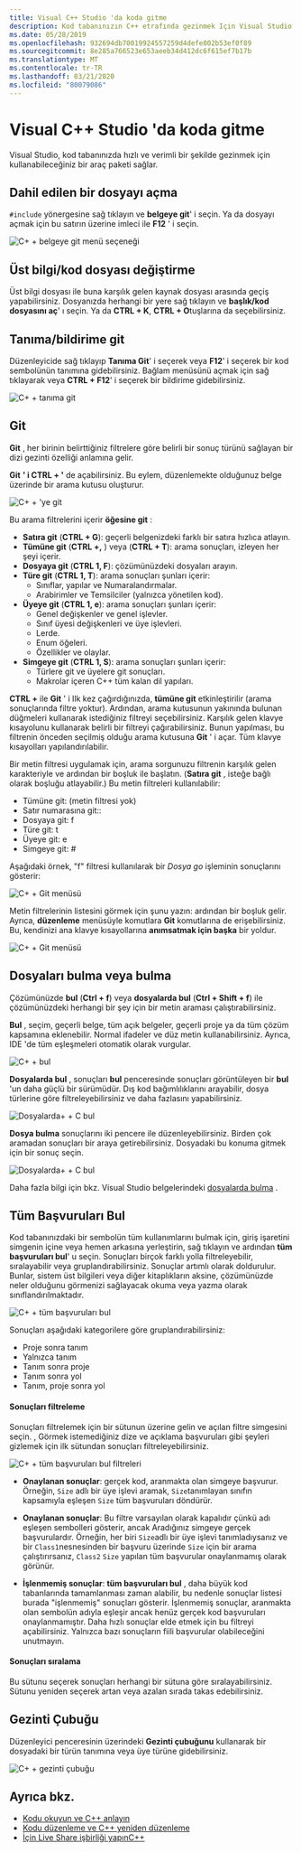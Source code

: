 ```yaml
---
title: Visual C++ Studio 'da koda gitme
description: Kod tabanınızın C++ etrafında gezinmek Için Visual Studio 'daki çeşitli araçları kullanın.
ms.date: 05/28/2019
ms.openlocfilehash: 932694db70019924557259d4defe802b53ef0f89
ms.sourcegitcommit: 8e285a766523e653aeeb34d412dc6f615ef7b17b
ms.translationtype: MT
ms.contentlocale: tr-TR
ms.lasthandoff: 03/21/2020
ms.locfileid: "80079086"
---
```

# <a name="navigate-c-code-in-visual-studio"></a>Visual C++ Studio 'da koda gitme

Visual Studio, kod tabanınızda hızlı ve verimli bir şekilde gezinmek için kullanabileceğiniz bir araç paketi sağlar.

## <a name="open-an-included-file"></a>Dahil edilen bir dosyayı açma

`#include` yönergesine sağ tıklayın ve **belgeye git**' i seçin. Ya da dosyayı açmak için bu satırın üzerine imleci ile **F12** ' i seçin.

![C&#43; &#43; belgeye git menü seçeneği](../ide/media/go-to-document.png "Belgeye git")

## <a name="toggle-headercode-file"></a>Üst bilgi/kod dosyası değiştirme

Üst bilgi dosyası ile buna karşılık gelen kaynak dosyası arasında geçiş yapabilirsiniz. Dosyanızda herhangi bir yere sağ tıklayın ve **başlık/kod dosyasını aç**' ı seçin. Ya da **CTRL + K**, **CTRL + O**tuşlarına da seçebilirsiniz.

## <a name="go-to-definitiondeclaration"></a>Tanıma/bildirime git

Düzenleyicide sağ tıklayıp **Tanıma Git**' i seçerek veya **F12**' i seçerek bir kod sembolünün tanımına gidebilirsiniz. Bağlam menüsünü açmak için sağ tıklayarak veya **CTRL + F12**' i seçerek bir bildirime gidebilirsiniz.

![C&#43; &#43; tanıma git](../ide/media/go-to-def.png "Tanıma Git")

## <a name="go-to"></a>Git

**Git** , her birinin belirttiğiniz filtrelere göre belirli bir sonuç türünü sağlayan bir dizi gezinti özelliği anlamına gelir.

**Git** **' i CTRL + '** de açabilirsiniz. Bu eylem, düzenlemekte olduğunuz belge üzerinde bir arama kutusu oluşturur.

![C&#43; &#43; 'ye git](../ide/media/go-to-cpp.png "Git")

Bu arama filtrelerini içerir **öğesine git** :

- **Satıra git** (**CTRL + G**): geçerli belgenizdeki farklı bir satıra hızlıca atlayın.
- **Tümüne git** (**CTRL +,** ) veya (**CTRL + T**): arama sonuçları, izleyen her şeyi içerir.
- **Dosyaya git** (**CTRL 1, F**): çözümünüzdeki dosyaları arayın.
- **Türe git** (**CTRL 1, T**): arama sonuçları şunları içerir:
  - Sınıflar, yapılar ve Numaralandırmalar.
  - Arabirimler ve Temsilciler (yalnızca yönetilen kod).
- **Üyeye git** (**CTRL 1, e**): arama sonuçları şunları içerir:
  - Genel değişkenler ve genel işlevler.
  - Sınıf üyesi değişkenleri ve üye işlevleri.
  - Lerde.
  - Enum öğeleri.
  - Özellikler ve olaylar.
- **Simgeye git** (**CTRL 1, S**): arama sonuçları şunları içerir:
  - Türlere git ve üyelere git sonuçları.
  - Makrolar içeren C++ tüm kalan dil yapıları.

**CTRL +** ile **Git** ' i Ilk kez çağırdığınızda, **tümüne git** etkinleştirilir (arama sonuçlarında filtre yoktur). Ardından, arama kutusunun yakınında bulunan düğmeleri kullanarak istediğiniz filtreyi seçebilirsiniz. Karşılık gelen klavye kısayolunu kullanarak belirli bir filtreyi çağırabilirsiniz. Bunun yapılması, bu filtrenin önceden seçilmiş olduğu arama kutusuna **Git** ' i açar. Tüm klavye kısayolları yapılandırılabilir.

Bir metin filtresi uygulamak için, arama sorgunuzu filtrenin karşılık gelen karakteriyle ve ardından bir boşluk ile başlatın. (**Satıra git** , isteğe bağlı olarak boşluğu atlayabilir.) Bu metin filtreleri kullanılabilir:

- Tümüne git: (metin filtresi yok)
- Satır numarasına git::
- Dosyaya git: f
- Türe git: t
- Üyeye git: e
- Simgeye git: #

Aşağıdaki örnek, "f" filtresi kullanılarak bir *Dosya go* işleminin sonuçlarını gösterir:

![C&#43; &#43; Git menüsü](../ide/media/vs2017-go-to-results.png "Menüye git")

Metin filtrelerinin listesini görmek için şunu yazın: ardından bir boşluk gelir. Ayrıca, **düzenleme** menüsüyle komutlara **Git** komutlarına de erişebilirsiniz. Bu, kendinizi ana klavye kısayollarına **anımsatmak için başka** bir yoldur.

![C&#43; &#43; Git menüsü](../ide/media/go-to-menu-cpp.png "Menüye git")

## <a name="find-or-find-in-files"></a>Dosyaları bulma veya bulma

Çözümünüzde **bul** (**Ctrl + f**) veya **dosyalarda bul** (**Ctrl + Shift + f**) ile çözümünüzdeki herhangi bir şey için bir metin araması çalıştırabilirsiniz.

**Bul** , seçim, geçerli belge, tüm açık belgeler, geçerli proje ya da tüm çözüm kapsamına eklenebilir. Normal ifadeler ve düz metin kullanabilirsiniz. Ayrıca, IDE 'de tüm eşleşmeleri otomatik olarak vurgular.

![C&#43; &#43; bul](../ide/media/find-cpp.png "Bul")

**Dosyalarda bul** , sonuçları **bul** penceresinde sonuçları görüntüleyen bir **bul** 'un daha güçlü bir sürümüdür. Dış kod bağımlılıklarını arayabilir, dosya türlerine göre filtreleyebilirsiniz ve daha fazlasını yapabilirsiniz.

![Dosyalarda&#43; &#43; C bul](../ide/media/find-in-files-cpp.png "Dosyalarda Bul")

**Dosya bulma** sonuçlarını iki pencere ile düzenleyebilirsiniz. Birden çok aramadan sonuçları bir araya getirebilirsiniz. Dosyadaki bu konuma gitmek için bir sonuç seçin.

![Dosyalarda&#43; &#43; C bul](../ide/media/vs2017-find-in-files-results.png "Dosyalarda Bul")

Daha fazla bilgi için bkz. Visual Studio belgelerindeki [dosyalarda bulma](/visualstudio/ide/find-in-files) .

## <a name="find-all-references"></a>Tüm Başvuruları Bul

Kod tabanınızdaki bir sembolün tüm kullanımlarını bulmak için, giriş işaretini simgenin içine veya hemen arkasına yerleştirin, sağ tıklayın ve ardından **tüm başvuruları bul**' u seçin. Sonuçları birçok farklı yolla filtreleyebilir, sıralayabilir veya gruplandırabilirsiniz. Sonuçlar artımlı olarak doldurulur. Bunlar, sistem üst bilgileri veya diğer kitaplıkların aksine, çözümünüzde neler olduğunu görmenizi sağlayacak okuma veya yazma olarak sınıflandırılmaktadır.

![C&#43; &#43; tüm başvuruları bul](../ide/media/find-all-references-results-cpp.png "Tüm başvuruları Bul")

Sonuçları aşağıdaki kategorilere göre gruplandırabilirsiniz:

- Proje sonra tanım
- Yalnızca tanım
- Tanım sonra proje
- Tanım sonra yol
- Tanım, proje sonra yol

#### <a name="filter-results"></a>Sonuçları filtreleme

Sonuçları filtrelemek için bir sütunun üzerine gelin ve açılan filtre simgesini seçin. , Görmek istemediğiniz dize ve açıklama başvuruları gibi şeyleri gizlemek için ilk sütundan sonuçları filtreleyebilirsiniz.

![C&#43; &#43; tüm başvuruları bul filtreleri](../ide/media/find-all-references-filters-cpp.png "Tüm başvuru filtrelerini bul")

- **Onaylanan sonuçlar**: gerçek kod, aranmakta olan simgeye başvurur. Örneğin, `Size` adlı bir üye işlevi aramak, `Size`tanımlayan sınıfın kapsamıyla eşleşen `Size` tüm başvuruları döndürür.

- **Onaylanan sonuçlar**: Bu filtre varsayılan olarak kapalıdır çünkü adı eşleşen sembolleri gösterir, ancak Aradığınız simgeye gerçek başvurulardır. Örneğin, her biri `Size`adlı bir üye işlevi tanımladıysanız ve bir `Class1`nesnesinden bir başvuru üzerinde `Size` için bir arama çalıştırırsanız, `Class2` `Size` yapılan tüm başvurular onaylanmamış olarak görünür.

- **İşlenmemiş sonuçlar**: **tüm başvuruları bul** , daha büyük kod tabanlarında tamamlanması zaman alabilir, bu nedenle sonuçlar listesi burada "işlenmemiş" sonuçları gösterir. İşlenmemiş sonuçlar, aranmakta olan sembolün adıyla eşleşir ancak henüz gerçek kod başvuruları onaylanmamıştır. Daha hızlı sonuçlar elde etmek için bu filtreyi açabilirsiniz. Yalnızca bazı sonuçların fiili başvurular olabileceğini unutmayın.

#### <a name="sort-results"></a>Sonuçları sıralama

Bu sütunu seçerek sonuçları herhangi bir sütuna göre sıralayabilirsiniz. Sütunu yeniden seçerek artan veya azalan sırada takas edebilirsiniz.

## <a name="navigation-bar"></a>Gezinti Çubuğu

Düzenleyici penceresinin üzerindeki **Gezinti çubuğunu** kullanarak bir dosyadaki bir türün tanımına veya üye türüne gidebilirsiniz.

![C&#43; &#43; gezinti çubuğu](../ide/media/navbar-cpp.png "Gezinti Çubuğu")

## <a name="see-also"></a>Ayrıca bkz.

- [Kodu okuyun ve C++ anlayın](read-and-understand-code-cpp.md)</br>
- [Kodu düzenleme ve C++ yeniden düzenleme](read-and-understand-code-cpp.md)</br>
- [İçin Live Share işbirliği yapınC++](live-share-cpp.md)
